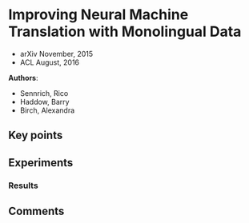 # Improving Neural Machine Translation with Monolingual Data
* arXiv November, 2015
* ACL August, 2016

**Authors**:
* Sennrich, Rico
* Haddow, Barry
* Birch, Alexandra

## Key points


## Experiments

### Results

## Comments
